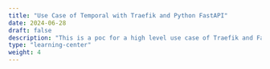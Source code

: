 ```yaml
---
title: "Use Case of Temporal with Traefik and Python FastAPI"
date: 2024-06-28
draft: false
description: "This is a poc for a high level use case of Traefik and FastAPI server for Temporal in python SDK."
type: "learning-center"
weight: 4
---
```

